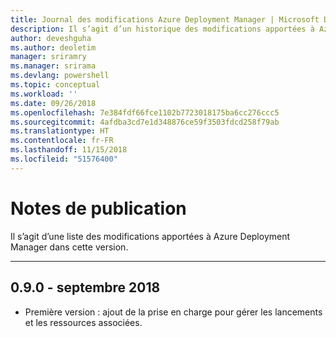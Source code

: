 ```yaml
---
title: Journal des modifications Azure Deployment Manager | Microsoft Docs
description: Il s’agit d’un historique des modifications apportées à Azure Deployment Manager dans la dernière version.
author: deveshguha
ms.author: deoletim
manager: sriramry
ms.manager: srirama
ms.devlang: powershell
ms.topic: conceptual
ms.workload: ''
ms.date: 09/26/2018
ms.openlocfilehash: 7e384fdf66fce1102b7723018175ba6cc276ccc5
ms.sourcegitcommit: 4afdba3cd7e1d348876ce59f3503fdcd258f79ab
ms.translationtype: HT
ms.contentlocale: fr-FR
ms.lasthandoff: 11/15/2018
ms.locfileid: "51576400"
---
```

# <a name="release-notes"></a>Notes de publication

Il s’agit d’une liste des modifications apportées à Azure Deployment Manager dans cette version.

---
## <a name="090---september-2018"></a>0.9.0 - septembre 2018
* Première version : ajout de la prise en charge pour gérer les lancements et les ressources associées.